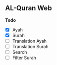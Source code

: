 ## AL-Quran Web

**Todo**
- [x] Ayah
- [x] Surah
- [ ] Translation Ayah
- [ ] Translation Surah
- [ ] Search
- [ ] Filter Surah
